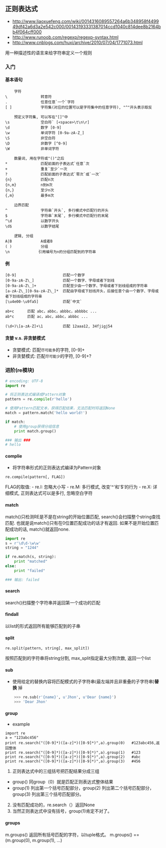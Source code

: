 ## 正则表达式
- <http://www.liaoxuefeng.com/wiki/0014316089557264a6b348958f449949df42a6d3a2e542c000/00143193331387014ccd1040c814dee8b2164bb4f064cff000>
- <http://www.runoob.com/regexp/regexp-syntax.html>
- <http://www.cnblogs.com/huxi/archive/2010/07/04/1771073.html>

用一种描述性的语言来给字符串定义一个规则

### 入门
#### 基本语句
```
    字符
\               转意符
.               任意任意`一个`字符
[ ]             字符集(对应的位置可以是字符集中的任意字符), "^"开头表示取反

    预定义字符集, 可以写在"[]"中
\s              空白符` [<space>\t\n\r]
\d              数字 [0-9]
\w              单词字符 [0-9a-zA-Z_]
\S              非空白符
\D              非数字 [^0-9]
\W              非单词字符

    数量词, 用在字符或"()"之后
*               匹配前面的子表达式`任意`次
+               重复`至少`一次
?               匹配前面的子表达式`零次`或`一次`
{n}             匹配n次
{n,m}           n到m次
{n,}            至少n次
{,m}            最多m次

    边界匹配
^               字符串`开头`, 多行模式中匹配行的开头
$               字符串`末尾`, 多行模式中匹配行的末尾
^\d             以数字开头
\d$             以数字结尾

    逻辑, 分组
A|B             A或者B
( )             分组
\n             引用编号为n的分组匹配到的字符串

```


#### 例
```
[0-9]                     匹配一个数字
[0-9a-zA-Z\_]             匹配一个数字、字母或者下划线
[0-9a-zA-Z\_]+            匹配至少由一个数字、字母或者下划线组成的字符串
[a-zA-Z\_][0-9a-zA-Z\_]*  匹配由字母或下划线开头，后接任意个由一个数字、字母或者下划线组成的字符串
[\u4e00-\u9fa5]           匹配`中文`

ab+c      匹配 abc，abbc，abbbc，abbbbc ...
ab*c      匹配 ac，abc，abbc，abbbc ...

(\d+)\[a-zA-Z]+\1         匹配 12aaa12, 34fjigj54

```

#### 贪婪 v.s. 非贪婪模式
- 贪婪模式: 匹配`尽可能多`的字符, [0-9]+
- 非贪婪模式: 匹配`尽可能少`的字符, [0-9]+?


### 进阶(re模块)

```python
# encoding: UTF-8
import re

# 将正则表达式编译成Pattern对象
pattern = re.compile(r'hello')

# 使用Pattern匹配文本，获得匹配结果，无法匹配时将返回None
match = pattern.match('hello world!')

if match:
    # 使用group获得分组信息
    print match.group()

### 输出 ###
# hello
```

#### complie
- 将字符串形式的正则表达式编译为Pattern对象
```
re.compile(pattern[, FLAG])
```
FLAG的取值:
    - re.I: 忽略大小写
    - re.M: 多行模式, 改变'^'和'$'的行为
    - re.X: 详细模式, 正则表达式可以是多行, 忽略空白字符



#### match
match()只检测RE是不是在string的开始位置匹配, search()会扫描整个string查找匹配.
也就是说match()只有在0位置匹配成功的话才有返回.
如果不是开始位置匹配成功的话, match()就返回none.

```python
import re
s = r'\d\d-\w\w'
string = "1244"

if re.match(s, string):
    print "matched"
else:
    print "failed"

### 输出: failed
```

#### search
search()扫描整个字符串并返回第一个成功的匹配

#### findall
以list的形式返回所有能够匹配到的子串

#### split
```
re.split(pattern, string[, max_split])
```
按照匹配到的字符串将string分割, max_split指定最大分割次数, 返回一个list

#### sub
- 使用给定的替换内容将匹配模式的子字符串(最左端并且非重叠的子字符串)**替换** 掉

```python
    >>> re.sub(r'{name}', u'Jhon', u'Dear {name}')
    >>> 'Dear Jhon'
```

#### group
* example
```
import re
a = "123abc456"
print re.search("([0-9]*)([a-z]*)([0-9]*)",a).group(0)   #123abc456,返回整体
print re.search("([0-9]*)([a-z]*)([0-9]*)",a).group(1)   #123
print re.search("([0-9]*)([a-z]*)([0-9]*)",a).group(2)   #abc
print re.search("([0-9]*)([a-z]*)([0-9]*)",a).group(3)   #456
```
1. 正则表达式中的三组括号把匹配结果分成三组
* group() 同group（0）就是匹配正则表达式整体结果
* group(1) 列出第一个括号匹配部分，group(2) 列出第二个括号匹配部分，group(3) 列出第三个括号匹配部分。
2. 没有匹配成功的，re.search（）返回None
3. 当然正则表达式中没有括号，group(1)肯定不对了。


#### groups
m.groups() 返回所有括号匹配的字符，以tuple格式。
m.groups() == (m.group(0), m.group(1), ...)
